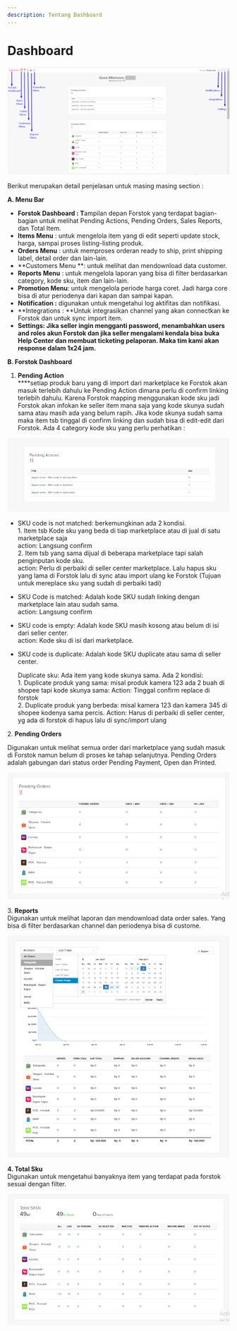```yaml
---
description: Tentang Dashboard
---
```


# Dashboard

![](<../../.gitbook/assets/image (74).png>)

Berikut merupakan detail penjelasan untuk masing masing section :&#x20;

**A. Menu Bar**

* **Forstok Dashboard : T**ampilan depan Forstok yang terdapat bagian-bagian untuk melihat Pending Actions, Pending Orders, Sales Reports, dan Total Item.
* **Items Menu** : untuk mengelola item yang di edit seperti update stock, harga, sampai proses listing-listing produk.
* **Orders Menu** : untuk memproses orderan ready to ship, print shipping label, detail order dan lain-lain.
* **Customers Menu **: untuk melihat dan mendownload data customer.
* **Reports Menu** : untuk mengelola laporan yang bisa di filter berdasarkan category, kode sku, item dan lain-lain.
* **Promotion Menu**: untuk mengelola periode harga coret. Jadi harga core bisa di atur periodenya dari kapan dan sampai kapan.
* **Notification :** digunakan untuk mengetahui log aktifitas dan notifikasi.
* **Integrations : **Untuk integrasikan channel yang akan connectkan ke Forstok dan untuk sync import item.
* **Settings: Jika seller ingin mengganti password, menambahkan users and roles akun Forstok dan jika seller mengalami kendala bisa buka Help Center dan membuat ticketing pelaporan. Maka tim kami akan response dalam 1x24 jam.**

**B. Forstok Dashboard**

1. **Pending Action**\
   ****setiap produk baru yang di import dari marketplace ke Forstok akan masuk terlebih dahulu ke Pending Action dimana perlu di confirm linking terlebih dahulu. Karena Forstok mapping menggunakan kode sku jadi Forstok akan infokan ke seller item mana saja yang kode skunya sudah sama atau masih ada yang belum rapih. Jika kode skunya sudah sama maka item tsb tinggal di confirm linking dan sudah bisa di edit-edit dari Forstok. Ada 4 category kode sku yang perlu perhatikan :

![](<../../.gitbook/assets/image (124).png>)

* SKU code is not matched: berkemungkinan ada 2 kondisi.\
  1\. Item tsb Kode sku yang beda di tiap marketplace atau di jual di satu marketplace saja\
  action: Langsung confirm\
  2\. Item tsb yang sama dijual di beberapa marketplace tapi salah penginputan kode sku.\
  action: Perlu di perbaiki di seller center marketplace. Lalu hapus sku yang lama di Forstok lalu di sync atau import ulang ke Forstok (Tujuan untuk mereplace sku yang sudah di perbaiki tadi)
* SKU Code is matched: Adalah kode SKU sudah linking dengan marketplace lain atau sudah sama.\
  action: Langsung confirm
* SKU code is empty: Adalah kode SKU masih kosong atau belum di isi dari seller center.\
  action: Kode sku di isi dari marketplace.
*   SKU code is duplicate: Adalah  kode SKU duplicate atau sama di seller center.

    Duplicate sku: Ada item yang kode skunya sama. Ada 2 kondisi: \
    1\. Duplicate produk yang sama: misal produk kamera 123 ada 2 buah di shopee tapi kode skunya sama: Action: Tinggal confirm replace di forstok \
    2\. Duplicate produk yang berbeda: misal kamera 123 dan kamera 345 di shopee kodenya sama percis. Action: Harus di perbaiki di seller center, yg ada di forstok di hapus lalu di sync/import ulang

2\.  **Pending Orders**

Digunakan untuk melihat semua order dari marketplace yang sudah masuk di Forstok namun belum di proses ke tahap selanjutnya. Pending Orders adalah gabungan dari status order Pending Payment, Open dan Printed.&#x20;

![](<../../.gitbook/assets/image (96).png>)

&#x20;3\. **Reports**\
Digunakan untuk melihat laporan dan mendownload data order sales. Yang bisa di filter berdasarkan channel dan periodenya bisa di custome.

![](<../../.gitbook/assets/image (113).png>)

**4. Total Sku**\
Digunakan untuk mengetahui banyaknya item yang terdapat pada forstok sesuai dengan filter.

![](<../../.gitbook/assets/image (287).png>)
